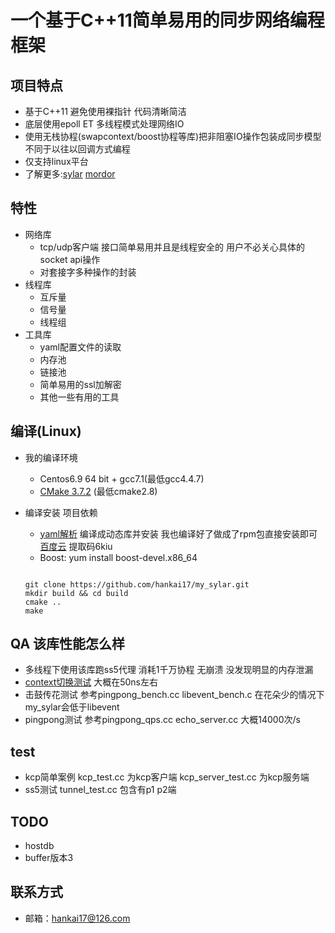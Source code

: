 # 一个基于C++11简单易用的同步网络编程框架

## 项目特点
- 基于C++11 避免使用裸指针 代码清晰简洁
- 底层使用epoll ET 多线程模式处理网络IO
- 使用无栈协程(swapcontext/boost协程等库)把非阻塞IO操作包装成同步模型 不同于以往以回调方式编程 
- 仅支持linux平台
- 了解更多:[sylar](https://github.com/sylar-yin/sylar) [mordor](https://github.com/mozy/mordor)

## 特性
- 网络库
  - tcp/udp客户端 接口简单易用并且是线程安全的 用户不必关心具体的socket api操作
  - 对套接字多种操作的封装
- 线程库
  - 互斥量
  - 信号量
  - 线程组
- 工具库
  - yaml配置文件的读取
  - 内存池
  - 链接池
  - 简单易用的ssl加解密
  - 其他一些有用的工具

## 编译(Linux)
- 我的编译环境
  - Centos6.9 64 bit + gcc7.1(最低gcc4.4.7)
  - [CMake 3.7.2](https://cmake.org/files/v3.7/cmake-3.7.2.tar.gz) (最低cmake2.8)
- 编译安装
  项目依赖
  - [yaml解析](https://github.com/jbeder/yaml-cpp/archive/yaml-cpp-0.6.3.tar.gz) 编译成动态库并安装  我也编译好了做成了rpm包直接安装即可[百度云](https://pan.baidu.com/s/1fNCRIkIFOim7xgU6VXVtJQ) 提取码6kiu
  - Boost: yum install boost-devel.x86_64

  ```
  
  git clone https://github.com/hankai17/my_sylar.git
  mkdir build && cd build
  cmake ..
  make
  ```

## QA 该库性能怎么样 
- 多线程下使用该库跑ss5代理 消耗1千万协程 无崩溃 没发现明显的内存泄漏
- [context切换测试](https://github.com/hankai17/context_benchmark) 大概在50ns左右
- 击鼓传花测试 参考pingpong_bench.cc libevent_bench.c 在花朵少的情况下my_sylar会低于libevent
- pingpong测试 参考pingpong_qps.cc echo_server.cc 大概14000次/s

## test
- kcp简单案例 kcp_test.cc 为kcp客户端  kcp_server_test.cc 为kcp服务端
- ss5测试 tunnel_test.cc 包含有p1 p2端

## TODO
- hostdb
- buffer版本3

## 联系方式
- 邮箱：<hankai17@126.com>
